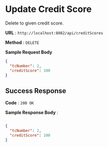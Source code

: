 # Update Credit Score

Delete to given credit score.

**URL** : `http://localhost:8082/api/creditScores`

**Method** : `DELETE`

**Sample Request Body**

```json
{
  "tcNumber": 2,
  "creditScore": 100
}
```

## Success Response

**Code** : `200 OK`

**Sample Response Body** :

```json

{
  "tcNumber": 2,
  "creditScore": 100
}
```
